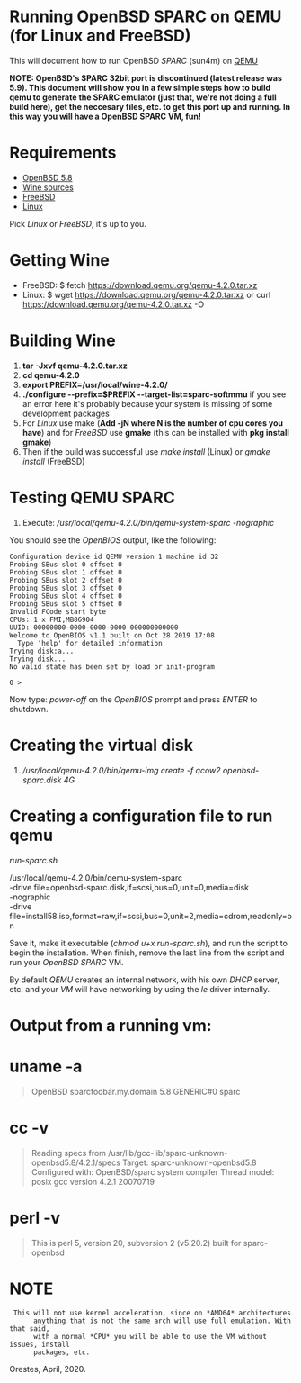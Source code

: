 # Running OpenBSD SPARC on QEMU (for Linux and FreeBSD)

This will document how to run OpenBSD *SPARC* (sun4m) on [QEMU](https://www.qemu.org/ "QEMU")


**NOTE: OpenBSD's SPARC 32bit port is discontinued (latest release was 5.9). This 
document will show you in a few simple steps how to build qemu to generate the 
SPARC emulator (just that, we're not doing a full build here), get the neccesary 
files, etc. to get this port up and running. In this way you will have a OpenBSD 
SPARC VM, fun!**


# Requirements #

* [OpenBSD 5.8](https://mirror.transip.net/openbsd/5.8/sparc/install58.iso "OpenBSD 5.8/SPARC - install cd")
* [Wine sources](https://download.qemu.org/qemu-4.2.0.tar.xz "Wine 4.2.0 source")
* [FreeBSD](https://www.freebsd.org/ "FreeBSD")
* [Linux](https://distrowatch.com/ "Pick your distro as a service (PYDAAS)")

Pick *Linux* or *FreeBSD*, it's up to you.

# Getting Wine #

 * FreeBSD: $ fetch https://download.qemu.org/qemu-4.2.0.tar.xz
 * Linux: $ wget https://download.qemu.org/qemu-4.2.0.tar.xz or curl https://download.qemu.org/qemu-4.2.0.tar.xz -O

# Building Wine #


1. **tar -Jxvf qemu-4.2.0.tar.xz**
2. **cd qemu-4.2.0**
3. **export PREFIX=/usr/local/wine-4.2.0/**
4. **./configure --prefix=$PREFIX --target-list=sparc-softmmu** if you see an 
   error here it's probably because your system is missing of some development packages
5. For *Linux* use make (**Add -jN where N is the number of cpu cores you have**) and
   for *FreeBSD* use **gmake** (this can be installed with **pkg install gmake**)
6. Then if the build was successful use *make install* (Linux) or *gmake install* (FreeBSD)


# Testing QEMU SPARC #

1. Execute: */usr/local/qemu-4.2.0/bin/qemu-system-sparc -nographic* 

You should see the *OpenBIOS* output, like the following:
```
Configuration device id QEMU version 1 machine id 32
Probing SBus slot 0 offset 0
Probing SBus slot 1 offset 0
Probing SBus slot 2 offset 0
Probing SBus slot 3 offset 0
Probing SBus slot 4 offset 0
Probing SBus slot 5 offset 0
Invalid FCode start byte
CPUs: 1 x FMI,MB86904
UUID: 00000000-0000-0000-0000-000000000000
Welcome to OpenBIOS v1.1 built on Oct 28 2019 17:08
  Type 'help' for detailed information
Trying disk:a...
Trying disk...
No valid state has been set by load or init-program

0 > 
```

Now type: *power-off*  on the *OpenBIOS* prompt and press  *ENTER* to shutdown.


# Creating the virtual disk  

1. */usr/local/qemu-4.2.0/bin/qemu-img  create -f qcow2 openbsd-sparc.disk 4G*

# Creating a configuration file to run qemu

*run-sparc.sh*

/usr/local/qemu-4.2.0/bin/qemu-system-sparc \
        -drive file=openbsd-sparc.disk,if=scsi,bus=0,unit=0,media=disk \
        -nographic \
        -drive file=install58.iso,format=raw,if=scsi,bus=0,unit=2,media=cdrom,readonly=on

Save it, make it executable (*chmod u+x run-sparc.sh*), and run the script to begin the installation.
When finish, remove the last line from the script and run your *OpenBSD* *SPARC* VM.

By default *QEMU* creates an internal network, with his own *DHCP* server, etc. and your *VM*
will have networking by using the *le* driver internally.

# Output from a running vm:

# uname -a 
> OpenBSD sparcfoobar.my.domain 5.8 GENERIC#0 sparc

# cc -v
> Reading specs from /usr/lib/gcc-lib/sparc-unknown-openbsd5.8/4.2.1/specs
> Target: sparc-unknown-openbsd5.8
> Configured with: OpenBSD/sparc system compiler
> Thread model: posix
> gcc version 4.2.1 20070719 

# perl -v
> This is perl 5, version 20, subversion 2 (v5.20.2) built for sparc-openbsd


# NOTE
```
 This will not use kernel acceleration, since on *AMD64* architectures
      anything that is not the same arch will use full emulation. With that said,
      with a normal *CPU* you will be able to use the VM without issues, install
      packages, etc.
```


Orestes,
April, 2020.




